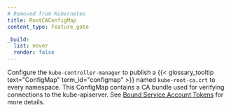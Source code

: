 ```yaml
---
# Removed from Kubernetes
title: RootCAConfigMap
content_type: feature_gate

_build:
  list: never
  render: false
---
```

Configure the `kube-controller-manager` to publish a
{{< glossary_tooltip text="ConfigMap" term_id="configmap" >}} named `kube-root-ca.crt`
to every namespace. This ConfigMap contains a CA bundle used for verifying connections
to the kube-apiserver. See
[Bound Service Account Tokens](https://github.com/kubernetes/enhancements/blob/master/keps/sig-auth/1205-bound-service-account-tokens/README.md)
for more details.
